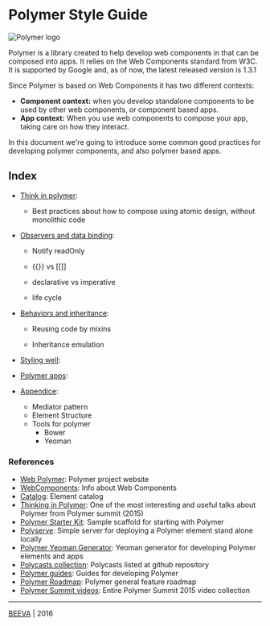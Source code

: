 # Polymer Style Guide

![Polymer logo](https://www.polymer-project.org/images/logos/lockup.svg "BEEVA")

Polymer is a library created to help develop web components in that can be composed into apps. It relies on the Web Components standard from W3C. It is supported by Google and, as of now, the latest released version is 1.3.1

Since Polymer is based on Web Components it has two different contexts:
 
* **Component context:** when you develop standalone components to be used by other web components, or component based apps.
* **App context:** When you use web components to compose your app, taking care on how they interact.

In this document we're going to introduce some common good practices for developing polymer components, and also polymer based apps.

## Index

* [Think in polymer](Thinking-in-polymer.md):

  - Best practices about how to compose using atomic design, without monolithic code

* [Observers and data binding](data_binding_observers_listenes.md): 
  
  - Notify readOnly

  - {{}} vs [[]]

  - declarative vs imperative
  
  - life cycle

* [Behaviors and inheritance](behaviors_and_inheritance.md):
  
  - Reusing code by mixins
  
  - Inheritance emulation

* [Styling well](Styling.md):

* [Polymer apps](polymer_apps.md):

* [Appendice](appendice.md):
  - Mediator pattern
  - Element Structure
  - Tools for polymer
    - Bower
    - Yeoman


### References

* [Web Polymer](https://www.polymer-project.org): Polymer project website
* [WebComponents](http://webcomponents.org/): Info about Web Components
* [Catalog](https://elements.polymer-project.org/): Element catalog 
* [Thinking in Polymer](https://www.youtube.com/watch?v=ZDjiUmx51y8): One of the most interesting and useful talks about Polymer from Polymer summit (2015)
* [Polymer Starter Kit](https://github.com/PolymerElements/polymer-starter-kit): Sample scaffold for starting with Polymer
* [Polyserve](https://github.com/PolymerLabs/polyserve): Simple server for deploying a Polymer element stand alone locally
* [Polymer Yeoman Generator](https://github.com/yeoman/generator-polymer): Yeoman generator for developing Polymer elements and apps
* [Polycasts collection](https://github.com/Polymer/polycasts): Polycasts listed at github repository
* [Polymer guides](https://www.polymer-project.org/1.0/docs/devguide/feature-overview.html): Guides for developing Polymer
* [Polymer Roadmap](https://github.com/Polymer/project/blob/master/Roadmap.md): Polymer general feature roadmap
* [Polymer Summit videos](https://www.youtube.com/playlist?list=PLNYkxOF6rcICdISJclfQhj2S8QZGjXV8J): Entire Polymer Summit 2015 video collection

___

[BEEVA](http://www.beeva.com) | 2016
